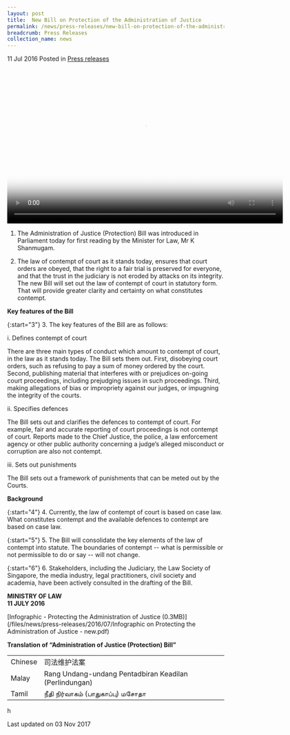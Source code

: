 ```yaml
---
layout: post
title:  New Bill on Protection of the Administration of Justice
permalink: /news/press-releases/new-bill-on-protection-of-the-administration-of-justice
breadcrumb: Press Releases
collection_name: news
---
```


11 Jul 2016 Posted in [Press releases](/news/press-releases)

<video id="video1" src="https://evvomedia.bc.cdn.bitgravity.com/minlaw/admin/default_562626680_640x360_700k.mp4" height="360" width="640" poster="http://bitcast-a.v1.hkg1.bitgravity.com/evvomedia/minlaw/admin/default_562626680_640x360_700k.jpg" title="MinLaw_AdminJusticeProtectionBill_Jason_FINAL08072016" controls="controls"></video>


1.    The Administration of Justice (Protection) Bill was introduced in Parliament today for first reading by the Minister for Law, Mr K Shanmugam.


2.    The law of contempt of court as it stands today, ensures that court orders are obeyed, that the right to a fair trial is preserved for everyone, and that the trust in the judiciary is not eroded by attacks on its integrity. The new Bill will set out the law of contempt of court in statutory form.  That will provide greater clarity and certainty on what constitutes contempt.


**Key features of the Bill**

{:start="3"}
3.    The key features of the Bill are as follows:


i.    Defines contempt of court  


There are three main types of conduct which amount to contempt of court, in the law as it stands today.  The Bill sets them out. First, disobeying court orders, such as refusing to pay a sum of money ordered by the court. Second, publishing material that interferes with or prejudices on-going court proceedings, including prejudging issues in such proceedings. Third, making allegations of bias or impropriety against our judges, or impugning the integrity of the courts.


ii.    Specifies defences




The Bill sets out and clarifies the defences to contempt of court. For example, fair and accurate reporting of court proceedings is not contempt of court. Reports made to the Chief Justice, the police, a law enforcement agency or other public authority concerning a judge’s alleged misconduct or corruption are also not contempt. 

                                                                                                                     

iii.    Sets out punishments


The Bill sets out a framework of punishments that can be meted out by the Courts.    


**Background**


{:start="4"}
4.    Currently, the law of contempt of court is based on case law. What constitutes contempt and the available defences to contempt are based on case law.


{:start="5"}
5.    The Bill will consolidate the key elements of the law of contempt into statute.  The boundaries of contempt -- what is permissible or not permissible to do or say -- will not change.

{:start="6"}
6.    Stakeholders, including the Judiciary, the Law Society of Singapore, the media industry, legal practitioners, civil society and academia, have been actively consulted in the drafting of the Bill.



**MINISTRY OF LAW**  
**11 JULY 2016**

[Infographic - Protecting the Administration of Justice (0.3MB)](/files/news/press-releases/2016/07/Infographic on Protecting the Administration of Justice - new.pdf)

**Translation of “Administration of Justice (Protection) Bill”**


<table class="table-h">
<tr>
<td>Chinese</td>
<td>司法维护法案</td>
</tr>
<tr>
<td>Malay</td>
<td>Rang Undang-undang Pentadbiran Keadilan (Perlindungan)</td>
</tr>
<tr>
<td>Tamil</td>
<td>நீதி நிர்வாகம் (பாதுகாப்பு) மசோதா</td>

</tr>
</table>

h

<p class="right-side-updated">Last updated on 03 Nov 2017</p>
